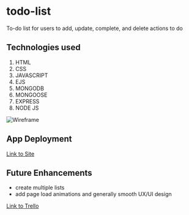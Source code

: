 # todo-list

To-do list for users to add, update, complete, and delete actions to do

## Technologies used

1. HTML
2. CSS
3. JAVASCRIPT
4. EJS
5. MONGODB
6. MONGOOSE
7. EXPRESS
8. NODE JS

![Wireframe](https://photos.google.com/photo/AF1QipNerr4QsPFKeVbypLcXLXsLHrc1-TlRJv6oVky0)

## App Deployment

[Link to Site](https://young-reaches-38531.herokuapp.com/todo)

## Future Enhancements

- create multiple lists
- add page load animations and generally smooth UX/UI design

[Link to Trello](https://trello.com/b/83ilevJG/to-do-list)
